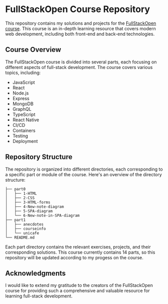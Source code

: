 # FullStackOpen Course Repository

This repository contains my solutions and projects for the [FullStackOpen course](https://fullstackopen.com/en/). This course is an in-depth learning resource that covers modern web development, including both front-end and back-end technologies.

## Course Overview

The FullStackOpen course is divided into several parts, each focusing on different aspects of full-stack development. The course covers various topics, including:

- JavaScript
- React
- Node.js
- Express
- MongoDB
- GraphQL
- TypeScript
- React Native
- CI/CD
- Containers
- Testing
- Deployment

## Repository Structure

The repository is organized into different directories, each corresponding to a specific part or module of the course. Here's an overview of the directory structure:
```
├── part0
│   ├── 1-HTML
│   ├── 2-CSS
│   ├── 3-HTML-forms
│   ├── 4-New-note-diagram
│   ├── 5-SPA-diagram
│   └── 6-New-note-in-SPA-diagram
├── part1
│   ├── anecdotes
│   ├── courseinfo
│   └── unicafe
└── README.md
```

Each part directory contains the relevant exercises, projects, and their corresponding solutions. This course currently contains 14 parts, so this repository will be updated according to my progess on the course.

## Acknowledgments

I would like to extend my gratitude to the creators of the FullStackOpen course for providing such a comprehensive and valuable resource for learning full-stack development.